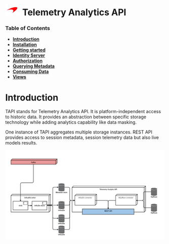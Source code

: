 # ![logo](/docs/branding.bmp) Telemetry Analytics API

### Table of Contents
- [**Introduction**](/README.md)<br>
- [**Installation**](/docs/Installation.md)<br>
- [**Getting started**](/docs/GettingStarted.md)<br>
- [**Identity Server**](/docs/IdentityServer.md)<br>
- [**Authorization**](/docs/Authorization.md)<br>
- [**Querying Metadata**](/docs/Metadata.md)<br>
- [**Consuming Data**](/docs/ConsumingData.md)<br>
- [**Views**](/docs/Views.md)<br>


# Introduction

TAPI stands for Telemetry Analytics API. It is platform-independent access to historic data. It provides an abstraction between specific storage technology while adding analytics capability like data masking.

One instance of TAPI aggregates multiple storage instances. REST API provides access to session metadata, session telemetry data but also live models results.

![](/docs/TapiDiagram.png)


